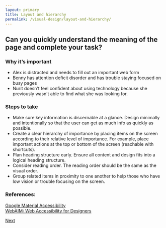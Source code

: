 ```yaml
---
layout: primary
title: Layout and hierarchy
permalink: /visual-design/layout-and-hierarchy/
---
```


## Can you quickly understand the meaning of the page and complete your task?

### Why it’s important
- Alex is distracted and needs to fill out an important web form
- Benny has attention deficit disorder and has trouble staying focused on busy pages
- Nurit doesn’t feel confident about using technology because she previously wasn’t able to find what she was looking for.

### Steps to take
- Make sure key information is discernable at a glance. Design minimally and intentionally so that the user can get as much info as quickly as possible.
- Create a clear hierarchy of importance by placing items on the screen according to their relative level of importance. For example, place important actions at the top or bottom of the screen (reachable with shortcuts).
- Plan heading structure early. Ensure all content and design fits into a logical heading structure.
- Consider reading order. The reading order should be the same as the visual order.
- Group related items in proximity to one another to help those who have low vision or trouble focusing on the screen.

### References:
[Google Material Accessibility](https://material.io/guidelines/usability/accessibility.html)
<br>
[WebAIM: Web Accessibility for Designers](http://webaim.org/resources/designers/)

<a class="usa-button button-next" href="{{ site.baseurl }}/visual-design/typography/">
  Next <i class="fa fa-chevron-right" aria-hidden="true"></i>
</a>
